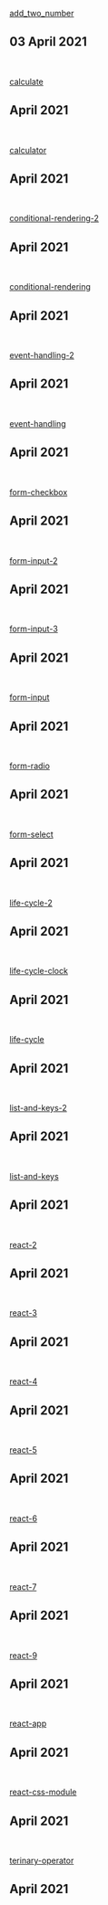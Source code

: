 <a href="https://github.com/prakash20kumar/React/tree/main/add_two_number">add_two_number</a> <h2>03 April 2021</h2> <br/>

<a href="https://github.com/prakash20kumar/React/tree/main/calculate">calculate</a> <h2> April 2021</h2> <br/>

<a href="https://github.com/prakash20kumar/React/tree/main/calculator">calculator</a> <h2> April 2021</h2> <br/>

<a href="https://github.com/prakash20kumar/React/tree/main/conditional-rendering-2">conditional-rendering-2</a> <h2> April 2021</h2> <br/>

<a href="https://github.com/prakash20kumar/React/tree/main/conditional-rendering">conditional-rendering</a> <h2> April 2021</h2> <br/>

<a href="https://github.com/prakash20kumar/React/tree/main/event-handling-2">event-handling-2</a> <h2> April 2021</h2> <br/>

<a href="https://github.com/prakash20kumar/React/tree/main/event-handling">event-handling</a> <h2> April 2021</h2> <br/>

<a href="https://github.com/prakash20kumar/React/tree/main/form-checkbox">form-checkbox</a> <h2> April 2021</h2> <br/>

<a href="https://github.com/prakash20kumar/React/tree/main/form-input-2">form-input-2</a> <h2> April 2021</h2> <br/>

<a href="https://github.com/prakash20kumar/React/tree/main/form-input-3">form-input-3</a> <h2> April 2021</h2> <br/>

<a href="https://github.com/prakash20kumar/React/tree/main/form-input">form-input</a> <h2> April 2021</h2> <br/>

<a href="https://github.com/prakash20kumar/React/tree/main/form-radio">form-radio</a> <h2> April 2021</h2> <br/>

<a href="https://github.com/prakash20kumar/React/tree/main/form-select">form-select</a> <h2> April 2021</h2> <br/>

<a href="https://github.com/prakash20kumar/React/tree/main/life-cycle-2">life-cycle-2</a> <h2> April 2021</h2> <br/>

<a href="https://github.com/prakash20kumar/React/tree/main/life-cycle-clock">life-cycle-clock</a> <h2> April 2021</h2> <br/>

<a href="https://github.com/prakash20kumar/React/tree/main/life-cycle">life-cycle</a> <h2> April 2021</h2> <br/>

<a href="https://github.com/prakash20kumar/React/tree/main/list-and-keys-2">list-and-keys-2</a> <h2> April 2021</h2> <br/>

<a href="https://github.com/prakash20kumar/React/tree/main/list-and-keys">list-and-keys</a> <h2> April 2021</h2> <br/>

<a href="https://github.com/prakash20kumar/React/tree/main/react-2">react-2</a> <h2> April 2021</h2> <br/>

<a href="https://github.com/prakash20kumar/React/tree/main/react-3">react-3</a> <h2> April 2021</h2> <br/>

<a href="https://github.com/prakash20kumar/React/tree/main/react-4">react-4</a> <h2> April 2021</h2> <br/>

<a href="https://github.com/prakash20kumar/React/tree/main/react-5">react-5</a> <h2> April 2021</h2> <br/>

<a href="https://github.com/prakash20kumar/React/tree/main/react-6">react-6</a> <h2> April 2021</h2> <br/>

<a href="https://github.com/prakash20kumar/React/tree/main/react-7">react-7</a> <h2> April 2021</h2> <br/>

<a href="https://github.com/prakash20kumar/React/tree/main/react-9">react-9</a> <h2> April 2021</h2> <br/>

<a href="https://github.com/prakash20kumar/React/tree/main/react-app">react-app</a> <h2> April 2021</h2> <br/>

<a href="https://github.com/prakash20kumar/React/tree/main/react-css-module">react-css-module</a> <h2> April 2021</h2> <br/>

<a href="https://github.com/prakash20kumar/React/tree/main/terinary-operator">terinary-operator</a> <h2> April 2021</h2> <br/>
